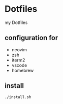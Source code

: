 # Dotfiles
my Dotfiles

## configuration for
* neovim
* zsh
* iterm2
* vscode
* homebrew


## install
```sh
./install.sh
```
